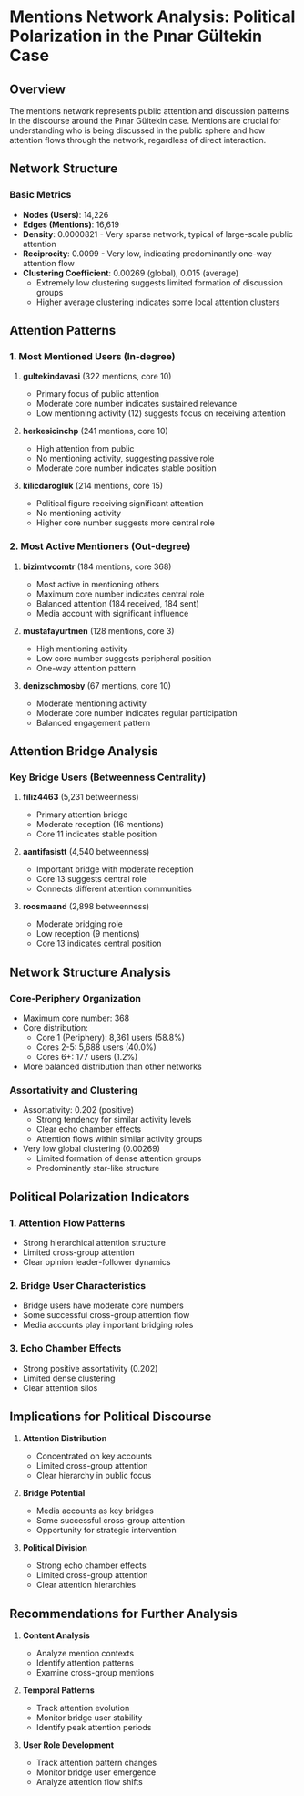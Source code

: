 # Mentions Network Analysis: Political Polarization in the Pınar Gültekin Case

## Overview

The mentions network represents public attention and discussion patterns in the discourse around the Pınar Gültekin case. Mentions are crucial for understanding who is being discussed in the public sphere and how attention flows through the network, regardless of direct interaction.

## Network Structure

### Basic Metrics
- **Nodes (Users)**: 14,226
- **Edges (Mentions)**: 16,619
- **Density**: 0.0000821 - Very sparse network, typical of large-scale public attention
- **Reciprocity**: 0.0099 - Very low, indicating predominantly one-way attention flow
- **Clustering Coefficient**: 0.00269 (global), 0.015 (average)
  - Extremely low clustering suggests limited formation of discussion groups
  - Higher average clustering indicates some local attention clusters

## Attention Patterns

### 1. Most Mentioned Users (In-degree)
1. **gultekindavasi** (322 mentions, core 10)
   - Primary focus of public attention
   - Moderate core number indicates sustained relevance
   - Low mentioning activity (12) suggests focus on receiving attention

2. **herkesicinchp** (241 mentions, core 10)
   - High attention from public
   - No mentioning activity, suggesting passive role
   - Moderate core number indicates stable position

3. **kilicdarogluk** (214 mentions, core 15)
   - Political figure receiving significant attention
   - No mentioning activity
   - Higher core number suggests more central role

### 2. Most Active Mentioners (Out-degree)
1. **bizimtvcomtr** (184 mentions, core 368)
   - Most active in mentioning others
   - Maximum core number indicates central role
   - Balanced attention (184 received, 184 sent)
   - Media account with significant influence

2. **mustafayurtmen** (128 mentions, core 3)
   - High mentioning activity
   - Low core number suggests peripheral position
   - One-way attention pattern

3. **denizschmosby** (67 mentions, core 10)
   - Moderate mentioning activity
   - Moderate core number indicates regular participation
   - Balanced engagement pattern

## Attention Bridge Analysis

### Key Bridge Users (Betweenness Centrality)
1. **filiz4463** (5,231 betweenness)
   - Primary attention bridge
   - Moderate reception (16 mentions)
   - Core 11 indicates stable position

2. **aantifasistt** (4,540 betweenness)
   - Important bridge with moderate reception
   - Core 13 suggests central role
   - Connects different attention communities

3. **roosmaand** (2,898 betweenness)
   - Moderate bridging role
   - Low reception (9 mentions)
   - Core 13 indicates central position

## Network Structure Analysis

### Core-Periphery Organization
- Maximum core number: 368
- Core distribution:
  - Core 1 (Periphery): 8,361 users (58.8%)
  - Cores 2-5: 5,688 users (40.0%)
  - Cores 6+: 177 users (1.2%)
- More balanced distribution than other networks

### Assortativity and Clustering
- Assortativity: 0.202 (positive)
  - Strong tendency for similar activity levels
  - Clear echo chamber effects
  - Attention flows within similar activity groups
- Very low global clustering (0.00269)
  - Limited formation of dense attention groups
  - Predominantly star-like structure

## Political Polarization Indicators

### 1. Attention Flow Patterns
- Strong hierarchical attention structure
- Limited cross-group attention
- Clear opinion leader-follower dynamics

### 2. Bridge User Characteristics
- Bridge users have moderate core numbers
- Some successful cross-group attention flow
- Media accounts play important bridging roles

### 3. Echo Chamber Effects
- Strong positive assortativity (0.202)
- Limited dense clustering
- Clear attention silos

## Implications for Political Discourse

1. **Attention Distribution**
   - Concentrated on key accounts
   - Limited cross-group attention
   - Clear hierarchy in public focus

2. **Bridge Potential**
   - Media accounts as key bridges
   - Some successful cross-group attention
   - Opportunity for strategic intervention

3. **Political Division**
   - Strong echo chamber effects
   - Limited cross-group attention
   - Clear attention hierarchies

## Recommendations for Further Analysis

1. **Content Analysis**
   - Analyze mention contexts
   - Identify attention patterns
   - Examine cross-group mentions

2. **Temporal Patterns**
   - Track attention evolution
   - Monitor bridge user stability
   - Identify peak attention periods

3. **User Role Development**
   - Track attention pattern changes
   - Monitor bridge user emergence
   - Analyze attention flow shifts 